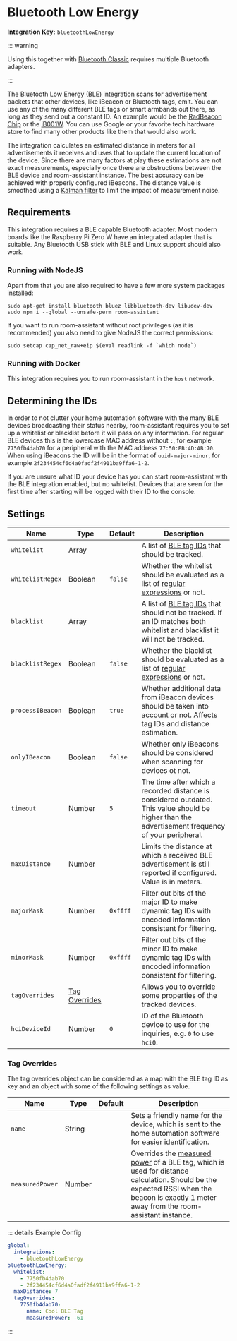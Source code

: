 # Bluetooth Low Energy

**Integration Key:** `bluetoothLowEnergy`

::: warning

Using this together with [Bluetooth Classic](./bluetooth-classic) requires multiple Bluetooth adapters.

:::

The Bluetooth Low Energy (BLE) integration scans for advertisement packets that other devices, like iBeacon or Bluetooth tags, emit. You can use any of the many different BLE tags or smart armbands out there, as long as they send out a constant ID. An example would be the [RadBeacon Chip](https://store.radiusnetworks.com/collections/all/products/radbeacon-chip) or the [iB001W](https://www.beaconzone.co.uk/iB001W?search=iB001W). You can use Google or your favorite tech hardware store to find many other products like them that would also work.

The integration calculates an estimated distance in meters for all advertisements it receives and uses that to update the current location of the device. Since there are many factors at play these estimations are not exact measurements, especially once there are obstructions between the BLE device and room-assistant instance. The best accuracy can be achieved with properly configured iBeacons. The distance value is smoothed using a [Kalman filter](https://en.wikipedia.org/wiki/Kalman_filter) to limit the impact of measurement noise.

## Requirements

This integration requires a BLE capable Bluetooth adapter. Most modern boards like the Raspberry Pi Zero W have an integrated adapter that is suitable. Any Bluetooth USB stick with BLE and Linux support should also work.

### Running with NodeJS

Apart from that you are also required to have a few more system packages installed:

```shell
sudo apt-get install bluetooth bluez libbluetooth-dev libudev-dev
sudo npm i --global --unsafe-perm room-assistant
```

If you want to run room-assistant without root privileges (as it is recommended) you also need to give NodeJS the correct permissions:

```shell
sudo setcap cap_net_raw+eip $(eval readlink -f `which node`)
```

### Running with Docker

This integration requires you to run room-assistant in the `host` network.

## Determining the IDs

In order to not clutter your home automation software with the many BLE devices broadcasting their status nearby, room-assistant requires you to set up a whitelist or blacklist before it will pass on any information. For regular BLE devices this is the lowercase MAC address without `:`, for example `7750fb4dab70` for a peripheral with the MAC address `77:50:FB:4D:AB:70`. When using iBeacons the ID will be in the format of `uuid-major-minor`, for example `2f234454cf6d4a0fadf2f4911ba9ffa6-1-2`.

If you are unsure what ID your device has you can start room-assistant with the BLE integration enabled, but no whitelist. Devices that are seen for the first time after starting will be logged with their ID to the console.

## Settings

| Name             | Type                            | Default  | Description                                                  |
| ---------------- | ------------------------------- | -------- | ------------------------------------------------------------ |
| `whitelist`      | Array                           |          | A list of [BLE tag IDs](#determining-the-ids) that should be tracked. |
| `whitelistRegex` | Boolean                         | `false`  | Whether the whitelist should be evaluated as a list of [regular expressions](https://en.wikipedia.org/wiki/Regular_expression) or not. |
| `blacklist`      | Array                           |          | A list of [BLE tag IDs](#determining-the-ids) that should not be tracked. If an ID matches both whitelist and blacklist it will not be tracked. |
| `blacklistRegex` | Boolean                         | `false`  | Whether the blacklist should be evaluated as a list of [regular expressions](https://en.wikipedia.org/wiki/Regular_expression) or not. |
| `processIBeacon` | Boolean                         | `true`   | Whether additional data from iBeacon devices should be taken into account or not. Affects tag IDs and distance estimation. |
| `onlyIBeacon`    | Boolean                         | `false`  | Whether only iBeacons should be considered when scanning for devices ot not. |
| `timeout`        | Number                          | `5`      | The time after which a recorded distance is considered outdated. This value should be higher than the advertisement frequency of your peripheral. |
| `maxDistance`    | Number                          |          | Limits the distance at which a received BLE advertisement is still reported if configured. Value is in meters. |
| `majorMask`      | Number                          | `0xffff` | Filter out bits of the major ID to make dynamic tag IDs with encoded information consistent for filtering. |
| `minorMask`      | Number                          | `0xffff` | Filter out bits of the minor ID to make dynamic tag IDs with encoded information consistent for filtering. |
| `tagOverrides`   | [Tag Overrides](#tag-overrides) |          | Allows you to override some properties of the tracked devices. |
| `hciDeviceId`    | Number                          | `0`      | ID of the Bluetooth device to use for the inquiries, e.g. `0` to use `hci0`. |

### Tag Overrides

The tag overrides object can be considered as a map with the BLE tag ID as key and an object with some of the following settings as value.

| Name            | Type   | Default | Description                                                                                                                                                                                                                                                                                                                             |
| --------------- | ------ | ------- | --------------------------------------------------------------------------------------------------------------------------------------------------------------------------------------------------------------------------------------------------------------------------------------------------------------------------------------- |
| `name`          | String |         | Sets a friendly name for the device, which is sent to the home automation software for easier identification.                                                                                                                                                                                                                           |
| `measuredPower` | Number |         | Overrides the [measured power](https://community.estimote.com/hc/en-us/articles/201636913-What-are-Broadcasting-Power-RSSI-and-other-characteristics-of-a-beacon-s-signal-) of a BLE tag, which is used for distance calculation. Should be the expected RSSI when the beacon is exactly 1 meter away from the room-assistant instance. |

::: details Example Config
```yaml
global:
  integrations:
    - bluetoothLowEnergy
bluetoothLowEnergy:
  whitelist:
    - 7750fb4dab70
    - 2f234454cf6d4a0fadf2f4911ba9ffa6-1-2
  maxDistance: 7
  tagOverrides:
    7750fb4dab70:
      name: Cool BLE Tag
      measuredPower: -61
```
:::

